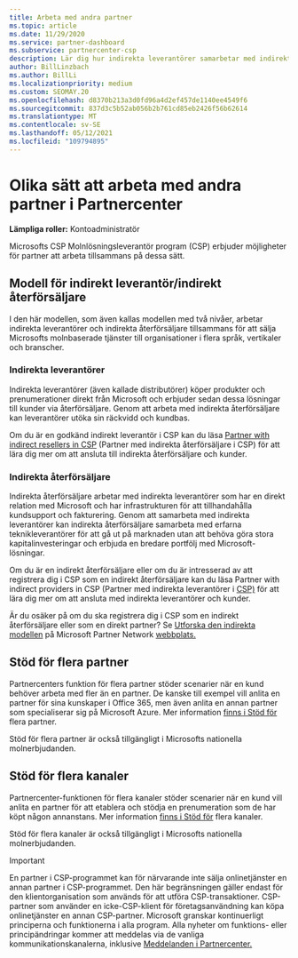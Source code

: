 ```yaml
---
title: Arbeta med andra partner
ms.topic: article
ms.date: 11/29/2020
ms.service: partner-dashboard
ms.subservice: partnercenter-csp
description: Lär dig hur indirekta leverantörer samarbetar med indirekta återförsäljare i Molnlösningsleverantör-programmet (CSP) och avgör vilken roll som är rätt för dig.
author: BillLinzbach
ms.author: BillLi
ms.localizationpriority: medium
ms.custom: SEOMAY.20
ms.openlocfilehash: d8370b213a3d0fd96a4d2ef457de1140ee4549f6
ms.sourcegitcommit: 837d3c5b52ab056b2b761cd85eb2426f56b62614
ms.translationtype: MT
ms.contentlocale: sv-SE
ms.lasthandoff: 05/12/2021
ms.locfileid: "109794895"
---
```

# <a name="different-ways-you-can-work-with-other-partners-in-partner-center"></a>Olika sätt att arbeta med andra partner i Partnercenter

**Lämpliga roller:** Kontoadministratör

Microsofts CSP Molnlösningsleverantör program (CSP) erbjuder möjligheter för partner att arbeta tillsammans på dessa sätt.

## <a name="indirect-provider-indirect-reseller-model"></a>Modell för indirekt leverantör/indirekt återförsäljare

I den här modellen, som även kallas modellen med två nivåer, arbetar indirekta leverantörer och indirekta återförsäljare tillsammans för att sälja Microsofts molnbaserade tjänster till organisationer i flera språk, vertikaler och branscher.

### <a name="indirect-providers"></a>Indirekta leverantörer

Indirekta leverantörer (även kallade distributörer) köper produkter och prenumerationer direkt från Microsoft och erbjuder sedan dessa lösningar till kunder via återförsäljare. Genom att arbeta med indirekta återförsäljare kan leverantörer utöka sin räckvidd och kundbas.

Om du är en godkänd indirekt leverantör i CSP kan du läsa [Partner with indirect resellers in CSP](indirect-provider-tasks-in-partner-center.md) (Partner med indirekta återförsäljare i CSP) för att lära dig mer om att ansluta till indirekta återförsäljare och kunder.

### <a name="indirect-resellers"></a>Indirekta återförsäljare

Indirekta återförsäljare arbetar med indirekta leverantörer som har en direkt relation med Microsoft och har infrastrukturen för att tillhandahålla kundsupport och fakturering. Genom att samarbeta med indirekta leverantörer kan indirekta återförsäljare samarbeta med erfarna teknikleverantörer för att gå ut på marknaden utan att behöva göra stora kapitalinvesteringar och erbjuda en bredare portfölj med Microsoft-lösningar.

Om du är en indirekt återförsäljare eller om du är intresserad av att registrera dig i CSP som en indirekt återförsäljare kan du läsa Partner with indirect providers in CSP (Partner med indirekta leverantörer i [CSP)](indirect-reseller-tasks-in-partner-center.md) för att lära dig mer om att ansluta med indirekta leverantörer och kunder.

Är du osäker på om du ska registrera dig i CSP som en indirekt återförsäljare eller som en direkt partner? Se [Utforska den indirekta modellen](https://partner.microsoft.com/cloud-solution-provider/indirect) på Microsoft Partner Network [webbplats.](https://partner.microsoft.com)

## <a name="multi-partner-support"></a>Stöd för flera partner

Partnercenters funktion för flera partner stöder scenarier när en kund behöver arbeta med fler än en partner. De kanske till exempel vill anlita en partner för sina kunskaper i Office 365, men även anlita en annan partner som specialiserar sig på Microsoft Azure. Mer information [finns i Stöd för](multipartner.md) flera partner.

Stöd för flera partner är också tillgängligt i Microsofts nationella molnerbjudanden.

## <a name="multi-channel-support"></a>Stöd för flera kanaler

Partnercenter-funktionen för flera kanaler stöder scenarier när en kund vill anlita en partner för att etablera och stödja en prenumeration som de har köpt någon annanstans. Mer information [finns i Stöd för](multichannel.md) flera kanaler.

Stöd för flera kanaler är också tillgängligt i Microsofts nationella molnerbjudanden.

> [!IMPORTANT]  
> En partner i CSP-programmet kan för närvarande inte sälja onlinetjänster en annan partner i CSP-programmet. Den här begränsningen gäller endast för den klientorganisation som används för att utföra CSP-transaktioner. CSP-partner som använder en icke-CSP-klient för företagsanvändning kan köpa onlinetjänster en annan CSP-partner. Microsoft granskar kontinuerligt principerna och funktionerna i alla program. Alla nyheter om funktions- eller principändringar kommer att meddelas via de vanliga kommunikationskanalerna, inklusive [Meddelanden i Partnercenter.](announcements/index.md)

